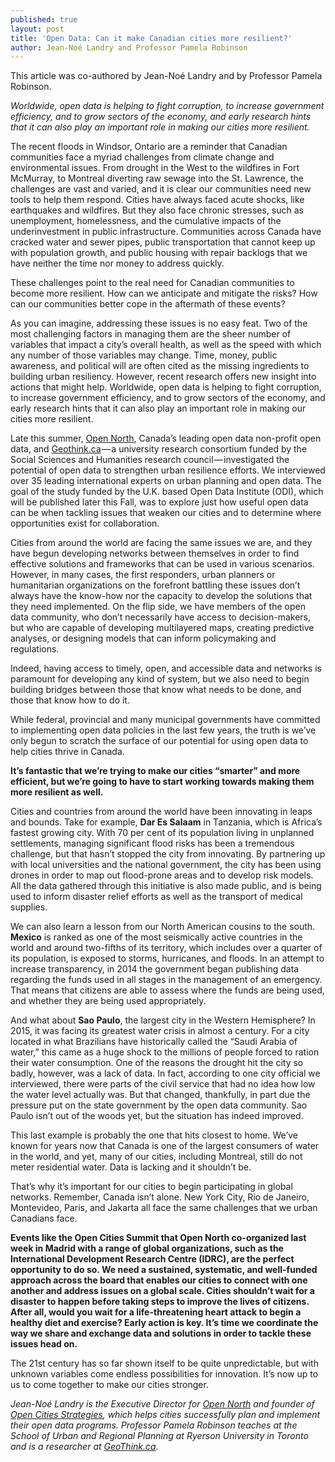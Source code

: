 ```yaml
---
published: true
layout: post
title: 'Open Data: Can it make Canadian cities more resilient?'
author: Jean-Noé Landry and Professor Pamela Robinson
---
```

This article was co-authored by Jean-Noé Landry and by Professor Pamela Robinson. 


_Worldwide, open data is helping to fight corruption, to increase government efficiency, and to grow sectors of the economy, and early research hints that it can also play an important role in making our cities more resilient._

The recent floods in Windsor, Ontario are a reminder that Canadian communities face a myriad challenges from climate change and environmental issues. From drought in the West to the wildfires in Fort McMurray, to Montreal diverting raw sewage into the St. Lawrence, the challenges are vast and varied, and it is clear our communities need new tools to help them respond.
Cities have always faced acute shocks, like earthquakes and wildfires. But they also face chronic stresses, such as unemployment, homelessness, and the cumulative impacts of the underinvestment in public infrastructure. Communities across Canada have cracked water and sewer pipes, public transportation that cannot keep up with population growth, and public housing with repair backlogs that we have neither the time nor money to address quickly.

These challenges point to the real need for Canadian communities to become more resilient. How can we anticipate and mitigate the risks? How can our communities better cope in the aftermath of these events?

As you can imagine, addressing these issues is no easy feat. Two of the most challenging factors in managing them are the sheer number of variables that impact a city’s overall health, as well as the speed with which any number of those variables may change. Time, money, public awareness, and political will are often cited as the missing ingredients to building urban resiliency.
However, recent research offers new insight into actions that might help. Worldwide, open data is helping to fight corruption, to increase government efficiency, and to grow sectors of the economy, and early research hints that it can also play an important role in making our cities more resilient.

Late this summer, [Open North](www.opennorth.ca), Canada’s leading open data non-profit open data, and [Geothink.ca](http://www.geothink.ca/) — a university research consortium funded by the Social Sciences and Humanities research council — investigated the potential of open data to strengthen urban resilience efforts. We interviewed over 35 leading international experts on urban planning and open data. The goal of the study funded by the U.K. based Open Data Institute (ODI), which will be published later this Fall, was to explore just how useful open data can be when tackling issues that weaken our cities and to determine where opportunities exist for collaboration.

Cities from around the world are facing the same issues we are, and they have begun developing networks between themselves in order to find effective solutions and frameworks that can be used in various scenarios. However, in many cases, the first responders, urban planners or humanitarian organizations on the forefront battling these issues don’t always have the know-how nor the capacity to develop the solutions that they need implemented. On the flip side, we have members of the open data community, who don’t necessarily have access to decision-makers, but who are capable of developing multilayered maps, creating predictive analyses, or designing models that can inform policymaking and regulations.

Indeed, having access to timely, open, and accessible data and networks is paramount for developing any kind of system, but we also need to begin building bridges between those that know what needs to be done, and those that know how to do it.

While federal, provincial and many municipal governments have committed to implementing open data policies in the last few years, the truth is we’ve only begun to scratch the surface of our potential for using open data to help cities thrive in Canada.

**It’s fantastic that we’re trying to make our cities “smarter” and more efficient, but we’re going to have to start working towards making them more resilient as well.**

Cities and countries from around the world have been innovating in leaps and bounds. Take for example, **Dar Es Salaam** in Tanzania, which is Africa’s fastest growing city. With 70 per cent of its population living in unplanned settlements, managing significant flood risks has been a tremendous challenge, but that hasn’t stopped the city from innovating. By partnering up with local universities and the national government, the city has been using drones in order to map out flood-prone areas and to develop risk models. All the data gathered through this initiative is also made public, and is being used to inform disaster relief efforts as well as the transport of medical supplies.

We can also learn a lesson from our North American cousins to the south. **Mexico** is ranked as one of the most seismically active countries in the world and around two-fifths of its territory, which includes over a quarter of its population, is exposed to storms, hurricanes, and floods. In an attempt to increase transparency, in 2014 the government began publishing data regarding the funds used in all stages in the management of an emergency. That means that citizens are able to assess where the funds are being used, and whether they are being used appropriately.

And what about **Sao Paulo**, the largest city in the Western Hemisphere? In 2015, it was facing its greatest water crisis in almost a century. For a city located in what Brazilians have historically called the “Saudi Arabia of water,” this came as a huge shock to the millions of people forced to ration their water consumption. One of the reasons the drought hit the city so badly, however, was a lack of data. In fact, according to one city official we interviewed, there were parts of the civil service that had no idea how low the water level actually was. But that changed, thankfully, in part due the pressure put on the state government by the open data community. Sao Paulo isn’t out of the woods yet, but the situation has indeed improved.

This last example is probably the one that hits closest to home. We’ve known for years now that Canada is one of the largest consumers of water in the world, and yet, many of our cities, including Montreal, still do not meter residential water. Data is lacking and it shouldn’t be.

That’s why it’s important for our cities to begin participating in global networks. Remember, Canada isn’t alone. New York City, Rio de Janeiro, Montevideo, Paris, and Jakarta all face the same challenges that we urban Canadians face.

**Events like the Open Cities Summit that Open North co-organized last week in Madrid with a range of global organizations, such as the International Development Research Centre (IDRC), are the perfect opportunity to do so. We need a sustained, systematic, and well-funded approach across the board that enables our cities to connect with one another and address issues on a global scale.
Cities shouldn’t wait for a disaster to happen before taking steps to improve the lives of citizens. After all, would you wait for a life-threatening heart attack to begin a healthy diet and exercise? Early action is key. It’s time we coordinate the way we share and exchange data and solutions in order to tackle these issues head on.**

The 21st century has so far shown itself to be quite unpredictable, but with unknown variables come endless possibilities for innovation. It’s now up to us to come together to make our cities stronger.


_Jean-Noé Landry is the Executive Director for [Open North](http://www.opennorth.ca/) and founder of [Open Cities Strategies](http://www.opennorth.ca/open-cities-strategies.html), which helps cities successfully plan and implement their open data programs. Professor Pamela Robinson teaches at the School of Urban and Regional Planning at Ryerson University in Toronto and is a researcher at [GeoThink.ca](http://www.geothink.ca/)._
